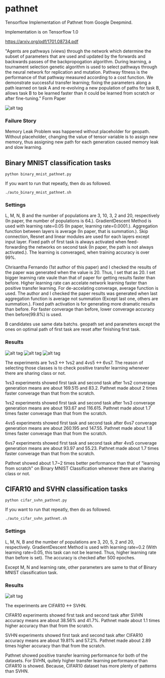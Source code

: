 pathnet
===========

Tensorflow Implementation of Pathnet from Google Deepmind.

Implementation is on Tensorflow 1.0

https://arxiv.org/pdf/1701.08734.pdf

"Agents are pathways (views) through the network which determine the subset of parameters that are used and updated by the forwards and backwards passes of the backpropogation algorithm. During learning, a tournament selection genetic algorithm is used to select pathways through the neural network for replication and mutation. Pathway fitness is the performance of that pathway measured according to a cost function. We demonstrate successful transfer learning; fixing the parameters along a path learned on task A and re-evolving a new population of paths for task B, allows task B to be learned faster than it could be learned from scratch or after fine-tuning."
Form Paper

![alt tag](https://github.com/jaesik817/pathnet/blob/master/figures/pathnet.PNG)

### Failure Story

Memory Leak Problem was happened without placeholder for geopath. Without placeholder, changing the value of tensor variable is to assign new memory, thus assigning new path for each generation caused memory leak and slow learning.

Binary MNIST classification tasks
-------------------

`
python binary_mnist_pathnet.py 
`

If you want to run that repeatly, then do as followed.

`
./auto_binary_mnist_pathnet.sh
`

### Settings
L, M, N, B and the number of populations are 3, 10, 3, 2 and 20, respectively (In paper, the number of populations is 64.). 
GradientDescent Method is used with learning rate=0.05 (In paper, learning rate=0.0001.).
Aggregation function between layers is average (In paper, that is summation.).
Skip connection, Resnet and linear modules are used for each layers except input layer.
Fixed path of first task is always activated when feed-forwarding the networks on second task (In paper, the path is not always activated.).
The learning is converaged, when training accuracy is over 99%.

Chrisantha Fernando (1st author of this paper)  and I checked the results of the paper was generated when the value is 20. Thus, I set that as 20.
I set bigger learning rate vaule than that of paper for getting results faster than before.
Higher learning rate can accelate network learning faster than positive transfer learning. For de-accelating converage, average function is used.
The author and I checked the paper results was generated when last aggregation function is average not summation (Except last one, others are summation.).
Fixed path activation is for generating more dramatic results than before.
For faster converage than before, lower converage accuracy then before(99.8%) is used.

B candidates use same data batchs.
geopath set and parameters except the ones on optimal path of first task are reset after finishing first task.


### Results
![alt tag](https://github.com/jaesik817/pathnet/blob/master/figures/binary_mnist_1vs3_1vs2.PNG) 
![alt tag](https://github.com/jaesik817/pathnet/blob/master/figures/binary_mnist_6vs7_4vs5.PNG) 
![alt tag](https://github.com/jaesik817/pathnet/blob/master/figures/binary_mnist_4vs5_graph.PNG) 

The experiments are 1vs3 <-> 1vs2 and 4vs5 <-> 6vs7. 
The reason of selecting those classes is to check positive transfer learning whenever there are sharing class or not. 

1vs3 experiments showed first task and second task after 1vs2 converage generation means are about 169.515 and 83.2. 
Pathnet made about 2 times faster converage than that from the scratch.

1vs2 experiments showed first task and second task after 1vs3 converage generation means are about 193.67 and 116.615. 
Pathnet made about 1.7 times faster converage than that from the scratch.

4vs5 experiments showed first task and second task after 6vs7 converage generation means are about 260.195 and 147.55. 
Pathnet made about 1.8 times faster converage than that from the scratch.

6vs7 experiments showed first task and second task after 4vs5 converage generation means are about 93.97 and 55.23. 
Pathnet made about 1.7 times faster converage than that from the scratch.

Pathnet showed about 1.7~2 times better performance than that of "learning from scratch" on Binary MNIST Classification whenever there are sharing class or not.

CIFAR10 and SVHN classification tasks
-------------------

`
python cifar_svhn_pathnet.py 
`

If you want to run that repeatly, then do as followed.

`
./auto_cifar_svhn_pathnet.sh
`

### Settings
L, M, N, B and the number of populations are 3, 20, 5, 2 and 20, respectively. 
GradientDescent Method is used with learning rate=0.2 (With learning rate=0.05, this task can not be learned. Thus, higher learning rate than before is set).
The accuracy is checked after 500 epoches.

Except M, N and learning rate, other parameters are same to that of Binary MNIST classification task.


### Results
![alt tag](https://github.com/jaesik817/pathnet/blob/master/figures/cifar_svhn.PNG) 

The experiments are CIFAR10 <-> SVHN.

CIFAR10 experiments showed first task and second task after SVHN accuracy means are about 38.56% and 41.7%. 
Pathnet made about 1.1 times higher accuracy than that from the scratch.

SVHN experiments showed first task and second task after CIFAR10 accuracy means are about 19.81% and 57.2%. 
Pathnet made about 2.89 times higher accuracy than that from the scratch.

Pathnet showed positive transfer learning performance for both of the datasets. For SVHN, quitely higher transfer learning performance than CIFAR10 is showed. Because, CIFAR10 dataset has more plenty of patterns than SVHN.
